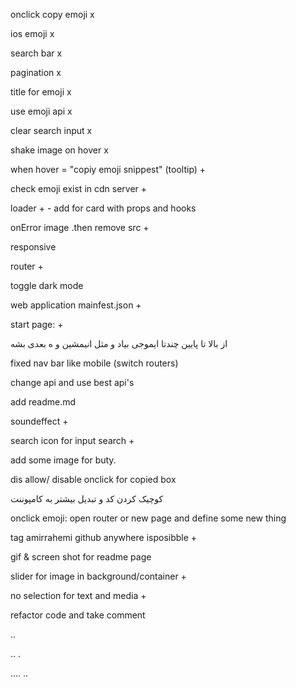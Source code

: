 onclick copy emoji x

ios emoji x

search bar x

pagination x

title for emoji x

use emoji api x

clear search input x

shake image on hover x

when hover = "copiy emoji snippest" (tooltip) +

check emoji exist in cdn server +

loader + - add for card with props and hooks

onError image .then remove src +

responsive

router +

toggle dark mode

web application mainfest.json +

start page: +

از بالا تا پایین چندتا ایموجی بیاد و مثل انیمشین و ه بعدی بشه

fixed nav bar like mobile (switch routers)

change api and use best api's

add readme.md

soundeffect +

search icon for input search +

add some image for buty.

dis allow/ disable onclick for copied box

کوچیک کردن کد و تبدیل بیشتر به کامپوننت

onclick emoji: open router or new page and define some new thing

tag amirrahemi github anywhere isposibble +

gif & screen shot for readme page

slider for image in background/container +

no selection for text and media +

refactor code and take comment

..

..
.

....
..
